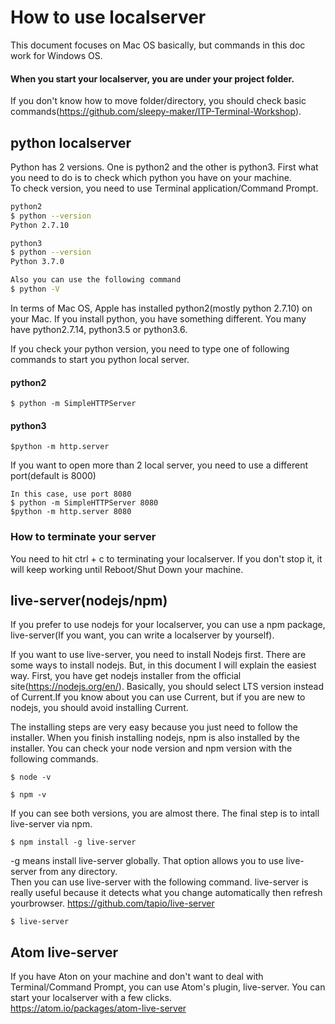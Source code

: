 # How to use localserver
This document focuses on Mac OS basically, but commands in this doc work for Windows OS.  
#### When you start your localserver, you are under your project folder.
If you don't know how to move folder/directory, you should check basic commands(https://github.com/sleepy-maker/ITP-Terminal-Workshop).  


## python localserver

Python has 2 versions. One is python2 and the other is python3. First what you need to do is to check which python you have on your machine.  
To check version, you need to use Terminal application/Command Prompt.

```bash
python2
$ python --version
Python 2.7.10

python3
$ python --version
Python 3.7.0

Also you can use the following command
$ python -V

```
In terms of Mac OS, Apple has installed python2(mostly python 2.7.10) on your Mac. If you install python, you have something different. You many have python2.7.14, python3.5 or python3.6.

If you check your python version, you need to type one of following commands to start you python local server.

#### python2
```
$ python -m SimpleHTTPServer
```

#### python3
```
$python -m http.server
```
If you want to open more than 2 local server, you need to use a different port(default is 8000)
```
In this case, use port 8080
$ python -m SimpleHTTPServer 8080
$python -m http.server 8080

```

### How to terminate your server
You need to hit ctrl + c to terminating your localserver. If you don't stop it, it will keep working until Reboot/Shut Down your machine.


## live-server(nodejs/npm)
If you prefer to use nodejs for your localserver, you can use a npm package, live-server(If you want, you can write a localserver by yourself).

If you want to use live-server, you need to install Nodejs first. There are some ways to install nodejs. But, in this document I will explain the easiest way. First, you have get nodejs installer from the official site(https://nodejs.org/en/). Basically, you should select LTS version instead of Current.If you know about you can use Current, but if you are new to nodejs, you should avoid installing Current.

The installing steps are very easy because you just need to follow the installer. When you finish installing nodejs, npm is also installed by the installer. You can check your node version and npm version with the following commands.

```
$ node -v

$ npm -v

```

If you can see both versions, you are almost there. The final step is to intall live-server via npm.

```
$ npm install -g live-server
```
-g means install live-server globally. That option allows you to use live-server from any directory.  
Then you can use live-server with the following command. live-server is really useful because it detects what you change automatically then refresh yourbrowser. https://github.com/tapio/live-server  

```
$ live-server
```

## Atom live-server
If you have Aton on your machine and don't want to deal with Terminal/Command Prompt, you can use Atom's plugin, live-server.
You can start your localserver with a few clicks.  
https://atom.io/packages/atom-live-server
